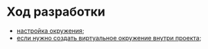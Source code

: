 # Ход разработки

- [настройка окружения](setup_venv.md);
- [если нужно создать виртуальное окружение внутри проекта](venv_inside_the_project.md);
